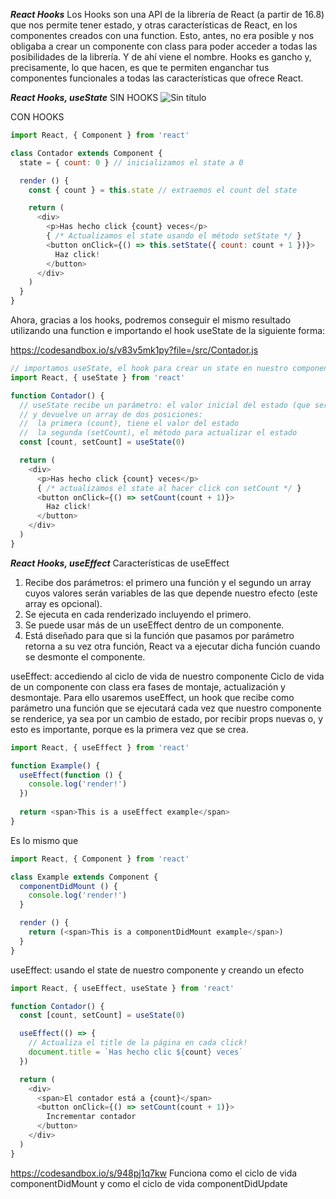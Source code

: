 ***React Hooks***
Los Hooks son una API de la librería de React (a partir de 16.8) que nos permite tener estado, y otras características de React, en los componentes creados con una function. Esto, antes, no era posible y nos obligaba a crear un componente con class para poder acceder a todas las posibilidades de la librería. Y de ahí viene el nombre. Hooks es gancho y, precisamente, lo que hacen, es que te permiten enganchar tus componentes funcionales a todas las características que ofrece React.

***React Hooks, useState***
SIN HOOKS
 ![Sin título](https://user-images.githubusercontent.com/6796155/138974027-28b98662-b572-4475-9aef-c7d7e06a7062.png)

CON HOOKS

```js
import React, { Component } from 'react'

class Contador extends Component {
  state = { count: 0 } // inicializamos el state a 0

  render () {
    const { count } = this.state // extraemos el count del state

    return (
      <div>
        <p>Has hecho click {count} veces</p>
        { /* Actualizamos el state usando el método setState */ }
        <button onClick={() => this.setState({ count: count + 1 })}>
          Haz click!
        </button>
      </div>
    )
  }
}
```
Ahora, gracias a los hooks, podremos conseguir el mismo resultado utilizando una function e importando el hook useState de la siguiente forma:

https://codesandbox.io/s/v83v5mk1py?file=/src/Contador.js
```js
// importamos useState, el hook para crear un state en nuestro componente
import React, { useState } from 'react'

function Contador() {
  // useState recibe un parámetro: el valor inicial del estado (que será 0)
  // y devuelve un array de dos posiciones:
  //  la primera (count), tiene el valor del estado
  //  la segunda (setCount), el método para actualizar el estado
  const [count, setCount] = useState(0)

  return (
    <div>
      <p>Has hecho click {count} veces</p>
      { /* actualizamos el state al hacer click con setCount */ }
      <button onClick={() => setCount(count + 1)}>
        Haz click!
      </button>
    </div>
  )
}
```

***React Hooks, useEffect***
Características de useEffect
1.	Recibe dos parámetros: el primero una función y el segundo un array cuyos valores serán variables de las que depende nuestro efecto (este array es opcional).
2.	Se ejecuta en cada renderizado incluyendo el primero.
3.	Se puede usar más de un useEffect dentro de un componente.
4.	Está diseñado para que si la función que pasamos por parámetro retorna a su vez otra función, React va a ejecutar dicha función cuando se desmonte el componente.

useEffect: accediendo al ciclo de vida de nuestro componente 
Ciclo de vida de un componente con class era fases de montaje, actualización y desmontaje.
Para ello usaremos useEffect, un hook que recibe como parámetro una función que se ejecutará cada vez que nuestro componente se renderice, ya sea por un cambio de estado, por recibir props nuevas o, y esto es importante, porque es la primera vez que se crea.
```js
import React, { useEffect } from 'react'

function Example() {
  useEffect(function () {
    console.log('render!')
  })
  
  return <span>This is a useEffect example</span>
}
```
Es lo mismo que 
```js
import React, { Component } from 'react'

class Example extends Component {
  componentDidMount () {
    console.log('render!')
  }

  render () {
    return (<span>This is a componentDidMount example</span>)
  }
}
```

useEffect: usando el state de nuestro componente y creando un efecto
```js
import React, { useEffect, useState } from 'react'

function Contador() {
  const [count, setCount] = useState(0)

  useEffect(() => {
    // Actualiza el title de la página en cada click!
    document.title = `Has hecho clic ${count} veces`
  })

  return (
    <div>
      <span>El contador está a {count}</span> 
      <button onClick={() => setCount(count + 1)}>
        Incrementar contador
      </button>
    </div>
  )
}
```
https://codesandbox.io/s/948pj1q7kw
Funciona como el ciclo de vida componentDidMount y como el ciclo de vida componentDidUpdate

